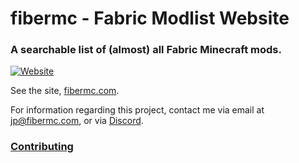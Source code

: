 
# fibermc - Fabric Modlist Website

### A searchable list of (almost) all Fabric Minecraft mods.

[![Website](https://img.shields.io/website?down_message=offline&up_message=online&url=https%3A%2F%2Fwww.fibermc.com)](https://www.fibermc.com)

See the site, [fibermc.com](https://www.fibermc.com).

For information regarding this project, contact me via email at jp@fibermc.com, or via [Discord](https://discord.jpcode.dev).

### [Contributing](./CONTRIBUTING.md)
